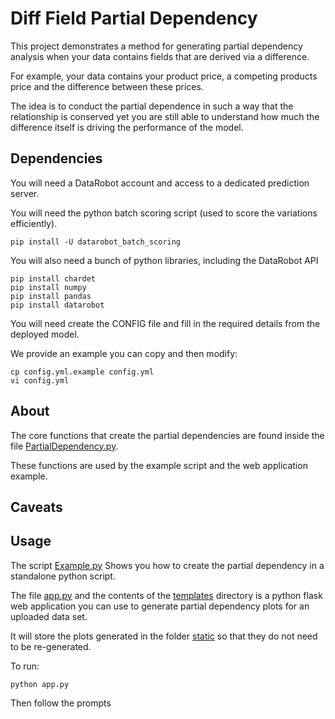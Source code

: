 
Diff Field Partial Dependency
========================

This project demonstrates a method for generating partial dependency analysis when your 
data contains fields that are derived via a difference. 

For example, your data contains your product price, a competing products price and the
difference between these prices.

The idea is to conduct the partial dependence in such a way that the relationship is conserved
yet you are still able to understand how much the difference itself is driving the performance
of the model.


## Dependencies
 
You will need a DataRobot account and access to a dedicated prediction server.

You will need the python batch scoring script (used to score the variations efficiently).

```
pip install -U datarobot_batch_scoring
```

You will also need a bunch of python libraries, including the DataRobot API

```
pip install chardet
pip install numpy
pip install pandas
pip install datarobot
```

You will need create the CONFIG file and fill in the required details from the deployed model.

We provide an example you can copy and then modify:

```
cp config.yml.example config.yml
vi config.yml
```

## About

The core functions that create the partial dependencies are found 
inside the file [PartialDependency.py](PartialDependency.py). 

These functions are used by the example script and the web application example.

## Caveats


## Usage

The script [Example.py](Example.py) Shows you how to create the partial dependency in a standalone python script.

The file [app.py](app.py) and the contents of the [templates](templates) directory is a python flask 
web application you can use to generate partial dependency plots for an uploaded data set.

It will store the plots generated in the folder [static](static) so that they do not need to be re-generated.


To run:

```
python app.py
```

Then follow the prompts


